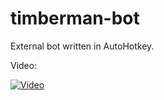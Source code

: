 # timberman-bot
External bot written in AutoHotkey.

Video:

[![Video](https://img.youtube.com/vi/AsDialTlQ-0/0.jpg)](https://www.youtube.com/watch?v=AsDialTlQ-0 "Video")
